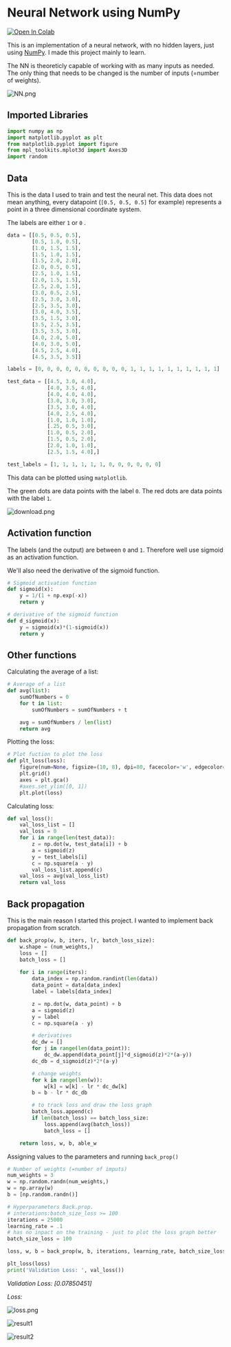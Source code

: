 # Neural Network using NumPy
[![Open In Colab](https://colab.research.google.com/assets/colab-badge.svg)](https://colab.research.google.com/drive/1QLvum2WgpK6Kv65XR77-BjethDvRueXH?usp=sharing)

This is an implementation of a neural network, with no hidden layers, just using [NumPy](https://numpy.org/). I made this project mainly to learn.

The NN is theoreticly capable of working with as many inputs as needed. The only thing that needs to be changed is the number of inputs (=number of weights).

![NN.png](https://github.com/wilhelmberghammer/np-neural-network/blob/master/readme_recources/NN.png?raw=true)

## Imported Libraries

```python
import numpy as np
import matplotlib.pyplot as plt
from matplotlib.pyplot import figure
from mpl_toolkits.mplot3d import Axes3D
import random
```

## Data

This is the data I used to train and test the neural net. This data does not mean anything, every datapoint (`[0.5, 0.5, 0.5]` for example) represents a point in a three dimensional coordinate system.

The labels are either  `1` or `0` .

```python
data = [[0.5, 0.5, 0.5],
        [0.5, 1.0, 0.5],
        [1.0, 1.5, 1.5],
        [1.5, 1.0, 1.5],
        [1.5, 2.0, 2.0],
        [2.0, 0.5, 0.5],
        [2.5, 1.0, 1.5],
        [2.0, 1.5, 1.5],
        [2.5, 2.0, 1.5],
        [3.0, 0.5, 2.5],
        [2.5, 3.0, 3.0],
        [2.5, 3.5, 3.0],
        [3.0, 4.0, 3.5],
        [3.5, 1.5, 3.0],
        [3.5, 2.5, 3.5],
        [3.5, 3.5, 3.0],
        [4.0, 2.0, 5.0],
        [4.0, 3.0, 5.0],
        [4.5, 2.5, 4.0],
        [4.5, 3.5, 3.5]]

labels = [0, 0, 0, 0, 0, 0, 0, 0, 0, 0, 1, 1, 1, 1, 1, 1, 1, 1, 1, 1]

test_data = [[4.5, 3.0, 4.0],
             [4.0, 3.5, 4.0],
             [4.0, 4.0, 4.0],
             [3.0, 3.0, 3.0],
             [3.5, 3.0, 4.0],
             [4.0, 2.5, 4.0],
             [1.0, 1.0, 1.0],
             [.25, 0.5, 3.0],
             [1.0, 0.5, 2.0],
             [1.5, 0.5, 2.0],
             [2.0, 1.0, 1.0],
             [2.5, 1.5, 4.0],]

test_labels = [1, 1, 1, 1, 1, 1, 0, 0, 0, 0, 0, 0]
```

This data can be plotted using `matplotlib`.

The green dots are data points with the label `0`. The red dots are data points with the label `1`.

![download.png](https://github.com/wilhelmberghammer/np-neural-network/blob/master/readme_recources/download.png?raw=true)

## Activation function

The labels (and the output) are between `0` and `1`. Therefore well use sigmoid as an activation function.

We'll also need the derivative of the sigmoid function.

```python
# Sigmoid activation function
def sigmoid(x):
    y = 1/(1 + np.exp(-x))
    return y

# derivative of the sigmoid function
def d_sigmoid(x):
    y = sigmoid(x)*(1-sigmoid(x))
    return y
```

## Other functions

Calculating the average of a list:

```python
# Average of a list
def avg(list):
    sumOfNumbers = 0
    for t in list:
        sumOfNumbers = sumOfNumbers + t

    avg = sumOfNumbers / len(list)
    return avg
```

Plotting the loss:

```python
# Plot fuction to plot the loss
def plt_loss(loss):
    figure(num=None, figsize=(10, 8), dpi=80, facecolor='w', edgecolor='k')
    plt.grid()
    axes = plt.gca()
    #axes.set_ylim([0, 1])
    plt.plot(loss)
```

Calculating loss:

```python
def val_loss():
    val_loss_list = []
    val_loss = 0
    for i in range(len(test_data)):
        z = np.dot(w, test_data[i]) + b
        a = sigmoid(z)
        y = test_labels[i]
        c = np.square(a - y)
        val_loss_list.append(c)
    val_loss = avg(val_loss_list)
    return val_loss
```

## Back propagation

This is the main reason I started this project. I wanted to implement back propagation from scratch.

```python
def back_prop(w, b, iters, lr, batch_loss_size):
    w.shape = (num_weights,)
    loss = []
    batch_loss = []
		
    for i in range(iters):
        data_index = np.random.randint(len(data))
        data_point = data[data_index]
        label = labels[data_index]

        z = np.dot(w, data_point) + b
        a = sigmoid(z)
        y = label
        c = np.square(a - y)

        # derivatives
        dc_dw = []
        for j in range(len(data_point)):
            dc_dw.append(data_point[j]*d_sigmoid(z)*2*(a-y))
        dc_db = d_sigmoid(z)*2*(a-y)

        # change weights
        for k in range(len(w)):
            w[k] = w[k] - lr * dc_dw[k]
        b = b - lr * dc_db

        # to track loss and draw the loss graph
        batch_loss.append(c)
        if len(batch_loss) == batch_loss_size:
            loss.append(avg(batch_loss))
            batch_loss = []

    return loss, w, b, able_w
```

Assigning values to the parameters and running `back_prop()`
```python
# Number of weights (=number of imputs)
num_weights = 3
w = np.random.randn(num_weights,)
w = np.array(w)
b = [np.random.randn()]

# Hyperparameters Back.prop.
# interations:batch_size_loss >= 100 
iterations = 25000
learning_rate = .1
# has no inpact on the training - just to plot the loss graph better
batch_size_loss = 100

loss, w, b = back_prop(w, b, iterations, learning_rate, batch_size_loss)

plt_loss(loss)
print('Validation Loss: ', val_loss())
```

*Validation Loss: [0.07850451]*

*Loss:*

![loss.png](https://github.com/wilhelmberghammer/np-neural-network/blob/master/readme_recources/loss.png?raw=true)

![result1](https://github.com/wilhelmberghammer/np-neural-network/blob/master/readme_recources/result.png?raw=true)

![result2](https://github.com/wilhelmberghammer/np-neural-network/blob/master/readme_recources/result1.png?raw=true)
